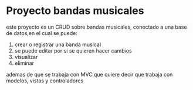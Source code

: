 # Proyecto bandas musicales
este proyecto es un CRUD sobre bandas musicales, conectado a una base de datos,en el cual se puede:
1. crear o registrar una banda musical
2. se puede editar por si se quieren hacer cambios
3. visualizar
4. eliminar

ademas de que se trabaja con MVC que quiere decir que trabaja con modelos, vistas y  controladores
